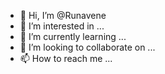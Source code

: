 - 👋 Hi, I’m @Runavene
- 👀 I’m interested in ...
- 🌱 I’m currently learning ...
- 💞️ I’m looking to collaborate on ...
- 📫 How to reach me ...

<!---
Runavene/Runavene is a ✨ special ✨ repository because its `README.md` (this file) appears on your GitHub profile.
You can click the Preview link to take a look at your changes.
--->
